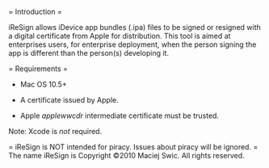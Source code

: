 = Introduction =

iReSign allows iDevice app bundles (.ipa) files to be signed or resigned with a digital certificate from Apple for distribution. This tool is aimed at enterprises users, for enterprise deployment, when the person signing the app is different than the person(s) developing it.

= Requirements =

* Mac OS 10.5+

* A certificate issued by Apple.

* Apple _applewwcdr_ intermediate certificate must be trusted.

Note: Xcode is *not* required.

= iReSign is NOT intended for piracy. Issues about piracy will be ignored. =
The name iReSign is Copyright ©2010 Maciej Swic. All rights reserved.